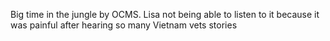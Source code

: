 Big time in the jungle by OCMS. Lisa not being able to listen to it because it was painful after hearing so many Vietnam vets stories